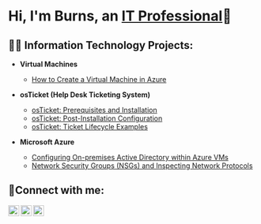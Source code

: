 <h1>Hi, I'm Burns, an <a href="https://linkedin.com/in/burns-vaughan">IT Professional</a>🙂</h1>

<h2>👨‍💻 Information Technology Projects:</h2>

- <b>Virtual Machines</b>
  - [How to Create a Virtual Machine in Azure](https://github.com/burns-vaughan/virtual-machine-azure)

- <b>osTicket (Help Desk Ticketing System)</b>
  - [osTicket: Prerequisites and Installation](https://github.com/burns-vaughan/osticket-prereqs)
  - [osTicket: Post-Installation Configuration](https://github.com/burns-vaughan/post-install-config)
  - [osTicket: Ticket Lifecycle Examples](https://github.com/burns-vaughan/ticket_lifecycle)
- <b>Microsoft Azure</b>
  - [Configuring On-premises Active Directory within Azure VMs](https://github.com/burns-vaughan/configure-ad)
  - [Network Security Groups (NSGs) and Inspecting Network Protocols](https://github.com/burns-vaughan/azure-network-protocols)

<h2>🤳Connect with me:</h2>

[<img align="left" alt="Burns | Twitter" width="22px" src="https://cdn.jsdelivr.net/npm/simple-icons@v3/icons/twitter.svg" />][twitter]
[<img align="left" alt="Burns | LinkedIn" width="22px" src="https://cdn.jsdelivr.net/npm/simple-icons@v3/icons/linkedin.svg" />][linkedin]
[<img align="left" alt="Burns | Instagram" width="22px" src="https://cdn.jsdelivr.net/npm/simple-icons@v3/icons/instagram.svg" />][instagram]

[twitter]: https://twitter.com/#
[instagram]: https://www.instagram.com/#
[linkedin]: [https://linkedin.com/in/burns-vaughan](https://linkedin.com/in/burns-vaughan)
